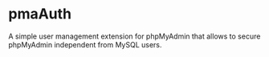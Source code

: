 pmaAuth
=======

A simple user management extension for phpMyAdmin that allows to secure phpMyAdmin independent from MySQL users.
